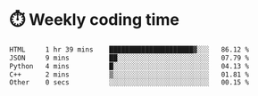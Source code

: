 
# :stopwatch: Weekly coding time
<!--START_SECTION:waka-->

```txt
HTML     1 hr 39 mins    █████████████████████▓░░░   86.12 %
JSON     9 mins          ██░░░░░░░░░░░░░░░░░░░░░░░   07.79 %
Python   4 mins          █░░░░░░░░░░░░░░░░░░░░░░░░   04.13 %
C++      2 mins          ▒░░░░░░░░░░░░░░░░░░░░░░░░   01.81 %
Other    0 secs          ░░░░░░░░░░░░░░░░░░░░░░░░░   00.15 %
```

<!--END_SECTION:waka-->


<!-- <p> <img src="https://github-readme-stats.vercel.app/api?username=cozgerest&show_icons=true&hide_border=false" />  </p> -->


